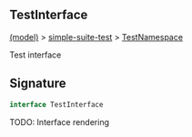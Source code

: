 
## TestInterface

[(model)](/index) &gt; [simple-suite-test](/simple-suite-test) &gt; [TestNamespace](/simple-suite-test/testnamespace)

Test interface

## Signature

```typescript
interface TestInterface 
```
TODO: Interface rendering

